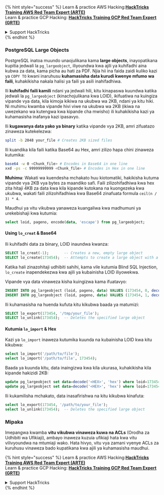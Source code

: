 {% hint style="success" %}
Learn & practice AWS Hacking:<img src="/.gitbook/assets/arte.png" alt="" data-size="line">[**HackTricks Training AWS Red Team Expert (ARTE)**](https://training.hacktricks.xyz/courses/arte)<img src="/.gitbook/assets/arte.png" alt="" data-size="line">\
Learn & practice GCP Hacking: <img src="/.gitbook/assets/grte.png" alt="" data-size="line">[**HackTricks Training GCP Red Team Expert (GRTE)**<img src="/.gitbook/assets/grte.png" alt="" data-size="line">](https://training.hacktricks.xyz/courses/grte)

<details>

<summary>Support HackTricks</summary>

* Check the [**subscription plans**](https://github.com/sponsors/carlospolop)!
* **Join the** 💬 [**Discord group**](https://discord.gg/hRep4RUj7f) or the [**telegram group**](https://t.me/peass) or **follow** us on **Twitter** 🐦 [**@hacktricks\_live**](https://twitter.com/hacktricks\_live)**.**
* **Share hacking tricks by submitting PRs to the** [**HackTricks**](https://github.com/carlospolop/hacktricks) and [**HackTricks Cloud**](https://github.com/carlospolop/hacktricks-cloud) github repos.

</details>
{% endhint %}

### PostgreSQL Large Objects

PostgreSQL inatoa muundo unaojulikana kama **large objects**, inayopatikana kupitia jedwali la `pg_largeobject`, iliyoundwa kwa ajili ya kuhifadhi aina kubwa za data, kama picha au hati za PDF. Njia hii ina faida zaidi kuliko kazi ya `COPY TO` kwani inaruhusu **kuhamasisha data kurudi kwenye mfumo wa faili**, kuhakikisha nakala halisi ya faili ya asili inahifadhiwa.

Ili **kuhifadhi faili kamili** ndani ya jedwali hili, kitu kinapaswa kuundwa katika jedwali la `pg_largeobject` (kinachojulikana kwa LOID), ikifuatiwa na kuingiza vipande vya data, kila kimoja kikiwa na ukubwa wa 2KB, ndani ya kitu hiki. Ni muhimu kwamba vipande hivi viwe na ukubwa wa 2KB (ikiwa na uwezekano wa kutengwa kwa kipande cha mwisho) ili kuhakikisha kazi ya kuhamasisha inafanya kazi ipasavyo.

Ili **kugawanya data yako ya binary** katika vipande vya 2KB, amri zifuatazo zinaweza kutekelezwa:
```bash
split -b 2048 your_file # Creates 2KB sized files
```
Ili kuandika kila faili katika Base64 au Hex, amri zilizo hapa chini zinaweza kutumika:
```bash
base64 -w 0 <Chunk_file> # Encodes in Base64 in one line
xxd -ps -c 99999999999 <Chunk_file> # Encodes in Hex in one line
```
**Muhimu**: Wakati wa kuendesha mchakato huu kiotomatiki, hakikisha kutuma vipande vya 2KB vya bytes za maandiko safi. Faili zilizohifadhiwa kwa hex zita hitaji 4KB za data kwa kila kipande kutokana na kuongezeka kwa ukubwa, wakati faili zilizohifadhiwa kwa Base64 zinafuata formula `ceil(n / 3) * 4`.

Maudhui ya vitu vikubwa yanaweza kuangaliwa kwa madhumuni ya urekebishaji kwa kutumia:
```sql
select loid, pageno, encode(data, 'escape') from pg_largeobject;
```
#### Using `lo_creat` & Base64

Ili kuhifadhi data za binary, LOID inaundwa kwanza:
```sql
SELECT lo_creat(-1);       -- Creates a new, empty large object
SELECT lo_create(173454);  -- Attempts to create a large object with a specific OID
```
Katika hali zinazohitaji udhibiti sahihi, kama vile kutumia Blind SQL Injection, `lo_create` inapendekezwa kwa ajili ya kubainisha LOID iliyowekwa.

Vipande vya data vinaweza kisha kuingizwa kama ifuatavyo:
```sql
INSERT INTO pg_largeobject (loid, pageno, data) VALUES (173454, 0, decode('<B64 chunk1>', 'base64'));
INSERT INTO pg_largeobject (loid, pageno, data) VALUES (173454, 1, decode('<B64 chunk2>', 'base64'));

```
Ili kuhamasisha na huenda kufuta kitu kikubwa baada ya matumizi:
```sql
SELECT lo_export(173454, '/tmp/your_file');
SELECT lo_unlink(173454);  -- Deletes the specified large object
```
#### Kutumia `lo_import` & Hex

Kazi ya `lo_import` inaweza kutumika kuunda na kubainisha LOID kwa kitu kikubwa:
```sql
select lo_import('/path/to/file');
select lo_import('/path/to/file', 173454);
```
Baada ya kuunda kitu, data inaingizwa kwa kila ukurasa, kuhakikisha kila kipande hakizidi 2KB:
```sql
update pg_largeobject set data=decode('<HEX>', 'hex') where loid=173454 and pageno=0;
update pg_largeobject set data=decode('<HEX>', 'hex') where loid=173454 and pageno=1;
```
Ili kukamilisha mchakato, data inasafirishwa na kitu kikubwa kinafuta:
```sql
select lo_export(173454, '/path/to/your_file');
select lo_unlink(173454);  -- Deletes the specified large object
```
### Mipaka

Imepangwa kwamba **vitu vikubwa vinaweza kuwa na ACLs** (Orodha za Udhibiti wa Ufikiaji), ambayo inaweza kuzuia ufikiaji hata kwa vitu vilivyoundwa na mtumiaji wako. Hata hivyo, vitu vya zamani vyenye ACLs za kuruhusu vinaweza bado kupatikana kwa ajili ya kuhamasisha maudhui.

{% hint style="success" %}
Learn & practice AWS Hacking:<img src="/.gitbook/assets/arte.png" alt="" data-size="line">[**HackTricks Training AWS Red Team Expert (ARTE)**](https://training.hacktricks.xyz/courses/arte)<img src="/.gitbook/assets/arte.png" alt="" data-size="line">\
Learn & practice GCP Hacking: <img src="/.gitbook/assets/grte.png" alt="" data-size="line">[**HackTricks Training GCP Red Team Expert (GRTE)**<img src="/.gitbook/assets/grte.png" alt="" data-size="line">](https://training.hacktricks.xyz/courses/grte)

<details>

<summary>Support HackTricks</summary>

* Check the [**subscription plans**](https://github.com/sponsors/carlospolop)!
* **Join the** 💬 [**Discord group**](https://discord.gg/hRep4RUj7f) or the [**telegram group**](https://t.me/peass) or **follow** us on **Twitter** 🐦 [**@hacktricks\_live**](https://twitter.com/hacktricks\_live)**.**
* **Share hacking tricks by submitting PRs to the** [**HackTricks**](https://github.com/carlospolop/hacktricks) and [**HackTricks Cloud**](https://github.com/carlospolop/hacktricks-cloud) github repos.

</details>
{% endhint %}
